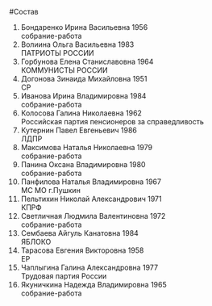 #Состав
1. Бондаренко Ирина Васильевна 1956   
    собрание-работа
2. Волиина Ольга Васильевна 1983   
    ПАТРИОТЫ РОССИИ
3. Горбунова Елена Станиславовна 1964   
    КОММУНИСТЫ РОССИИ
4. Догонова Зинаида Михайловна 1951   
    СР
5. Иванова Ирина Владимировна 1984   
    собрание-работа
6. Колосова Галина Николаевна 1962   
    Российская партия пенсионеров за справедливость
7. Кутернин Павел Евгеньевич 1986   
    ЛДПР
8. Максимова Наталья Николаевна 1979   
    собрание-работа
9. Панина Оксана Владимировна 1980   
    собрание-работа
10. Панфилова Наталья Владимировна 1967   
    МС МО г.Пушкин
11. Пельтихин Николай Александрович 1971   
    КПРФ
12. Светличная Людмила Валентиновна 1972   
    собрание-работа
13. Сембаева Айгуль Канатовна 1984   
    ЯБЛОКО
14. Тарасова Евгения Викторовна 1958   
    ЕР
15. Чаплыгина Галина Александровна 1977   
    Трудовая партия России
16. Якуничкина Надежда Владимировна 1965   
    собрание-работа

